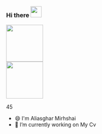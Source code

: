 ### Hi there <img src="https://raw.githubusercontent.com/MartinHeinz/MartinHeinz/master/wave.gif" width="30px">

<!--
**aliasgharmirhshai/aliasgharmirhshai** is a ✨ _special_ ✨ repository because its `README.md` (this file) appears on your GitHub profile.

Here are some ideas to get you started:

- 🔭 I’m currently working on ...
- 🌱 I’m currently learning ...
- 👯 I’m looking to collaborate on ...
- 🤔 I’m looking for help with ...
- 💬 Ask me about ...
- 📫 How to reach me: ...
- 😄 Pronouns: ...
- ⚡ Fun fact: ...
-->

<div id="header" align="left">
  <img src="https://media.giphy.com/media/M9gbBd9nbDrOTu1Mqx/giphy.gif" width="100"/>
</div>

<img src="https://img.shields.io/github/pipenv/locked/python-version/aliasgharmirhshai/https://github.com/aliasgharmirhshai/Djnago-social-network" width="100"/>

45
<br>

- 😄 I'm Aliasghar Mirhshai
- 🔭 I’m currently working on  My Cv


